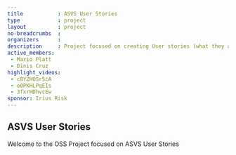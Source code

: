 ```yaml
---
title           : ASVS User Stories
type            : project
layout          : project
no-breadcrumbs  :
organizers      :
description     : Project focused on creating User stories (what they are and how to write them, and continue the contribution to the ASVS Agile Delivery guide https://github.com/mario-platt/ASVS-Agile-Delivery-Guide with the intent of breaking down into smaller groups and continue development
active_members:
 - Mario Platt
 - Dinis Cruz
highlight_videos:
 - c8YZHOSr5cA
 - o0PKHLPqEIs
 - 3fxrHDhvcEw
sponsor: Irius Risk
---
```


## ASVS User Stories

Welcome to the OSS Project focused on ASVS User Stories